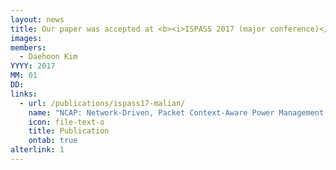```yaml
---
layout: news
title: Our paper was accepted at <b><i>ISPASS 2017 (major conference)</i></b>.
images:
members:
  - Daehoon Kim
YYYY: 2017
MM: 01
DD: 
links:
  - url: /publications/ispass17-malian/
    name: "NCAP: Network-Driven, Packet Context-Aware Power Management for Client-Server Architecture"
    icon: file-text-o
    title: Publication
    ontab: true
alterlink: 1
---
```


